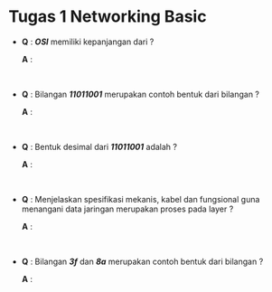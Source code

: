 # Tugas 1 Networking Basic

- **Q** : ***OSI*** memiliki kepanjangan dari ?

  **A** : 
  
  
  <br>
- **Q** : Bilangan ***11011001*** merupakan contoh bentuk dari bilangan ?

  **A** : 
  
  
  <br>
- **Q** : Bentuk desimal dari ***11011001*** adalah ?

  **A** :
  
  
  <br>
- **Q** : Menjelaskan spesifikasi mekanis, kabel dan fungsional guna menangani data jaringan merupakan proses pada layer ?

  **A** : 
  
  
  <br>
- **Q** : Bilangan ***3f*** dan ***8a*** merupakan contoh bentuk dari bilangan ?

  **A** : 
